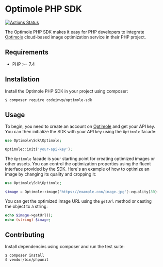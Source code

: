 # Optimole PHP SDK

[![Actions Status](https://github.com/Codeinwp/optimole-php-sdk/workflows/Continuous%20Integration/badge.svg)](https://github.com/Codeinwp/optimole-php-sdk/actions)

The Optimole PHP SDK makes it easy for PHP developers to integrate [Optimole][1] cloud-based image optimization service in their PHP project.

## Requirements

 * PHP >= 7.4

## Installation

Install the Optimole PHP SDK in your project using composer:

```
$ composer require codeinwp/optimole-sdk
```

## Usage

To begin, you need to create an account on [Optimole][1] and get your API key. You can then initialize the SDK with your 
API key using the `Optimole` facade:

```php
use Optimole\Sdk\Optimole;

Optimole::init('your-api-key');
```

The `Optimole` facade is your starting point for creating optimized images or other assets. You can control the optimization 
properties using the fluent interface provided by the SDK. Here's an example of how to optimize an image by changing its
quality and cropping it:

```php
use Optimole\Sdk\Optimole;

$image = Optimole::image('https://example.com/image.jpg')->quality(80)->resize('crop');
```

You can get the optimized image URL using the `getUrl` method or casting the object to a string:

```php
echo $image->getUrl();
echo (string) $image;
```

## Contributing

Install dependencies using composer and run the test suite:

```console
$ composer install
$ vendor/bin/phpunit
```

[1]: https://optimole.com
